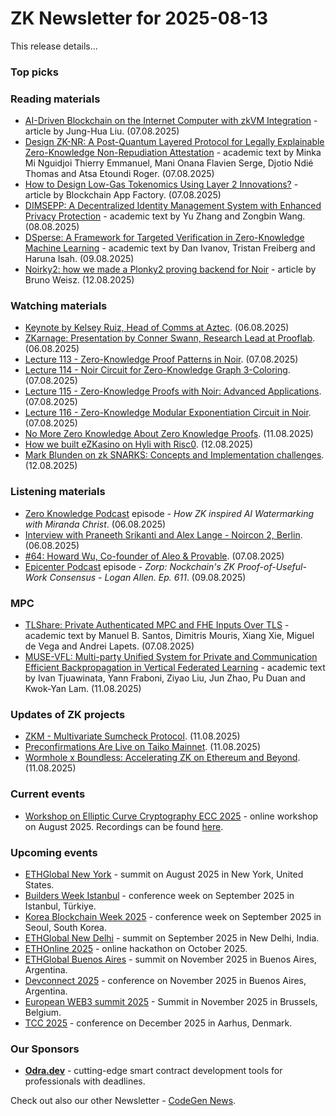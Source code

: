 # ZK Newsletter for 2025-08-13
This release details...

### Top picks

### Reading materials 
* [AI-Driven Blockchain on the Internet Computer with zkVM Integration](https://medium.com/@gwrx2005/ai-driven-blockchain-on-the-internet-computer-with-zkvm-integration-23af3dde7bfc) - article by Jung-Hua Liu. (07.08.2025)
* [Design ZK-NR: A Post-Quantum Layered Protocol for Legally Explainable Zero-Knowledge Non-Repudiation Attestation](https://eprint.iacr.org/2025/1422.pdf) - academic text by Minka Mi Nguidjoi Thierry Emmanuel, Mani Onana Flavien Serge, Djotio Ndié Thomas and Atsa Etoundi Roger. (07.08.2025)
* [How to Design Low-Gas Tokenomics Using Layer 2 Innovations?](https://medium.com/digitalcurrencytraders/how-to-design-low-gas-tokenomics-using-layer-2-innovations-c130585412df) - article by Blockchain App Factory. (07.08.2025)
* [DIMSEPP: A Decentralized Identity Management System with Enhanced Privacy Protection](https://eprint.iacr.org/2025/1441.pdf) - academic text by Yu Zhang and Zongbin Wang. (08.08.2025)
* [DSperse: A Framework for Targeted Verification in Zero-Knowledge Machine Learning](https://arxiv.org/pdf/2508.06972) - academic text by Dan Ivanov, Tristan Freiberg and Haruna Isah. (09.08.2025)
* [Noirky2: how we made a Plonky2 proving backend for Noir](https://medium.com/eryxcoop/noirky2-how-we-made-a-plonky2-proving-backend-for-noir-a2fbce7a490b) - article by Bruno Weisz. (12.08.2025)

### Watching materials
* [Keynote by Kelsey Ruiz, Head of Comms at Aztec](https://www.youtube.com/watch?v=sxNlS0GZqj4). (06.08.2025)
* [ZKarnage: Presentation by Conner Swann, Research Lead at Prooflab](https://www.youtube.com/watch?v=XzdPVQUzjnQ). (06.08.2025)
* [Lecture 113 - Zero-Knowledge Proof Patterns in Noir](https://www.youtube.com/watch?v=AKC64b4UYHI). (07.08.2025)
* [Lecture 114 - Noir Circuit for Zero-Knowledge Graph 3-Coloring](https://www.youtube.com/watch?v=2GOmkQpRh48). (07.08.2025)
* [Lecture 115 - Zero-Knowledge Proofs with Noir: Advanced Applications](https://www.youtube.com/watch?v=7BQjV02xoiA). (07.08.2025)
* [Lecture 116 - Zero-Knowledge Modular Exponentiation Circuit in Noir](https://www.youtube.com/watch?v=-2tklk8lkfc). (07.08.2025)
* [No More Zero Knowledge About Zero Knowledge Proofs](https://www.youtube.com/watch?v=FaLLp81p3ig). (11.08.2025)
* [How we built eZKasino on Hyli with Risc0](https://www.youtube.com/watch?v=fqu-n1UyCLE). (12.08.2025)
* [Mark Blunden on zk SNARKS: Concepts and Implementation challenges](https://www.youtube.com/watch?v=SAJv683uNZA). (12.08.2025)

### Listening materials
* [Zero Knowledge Podcast](https://zeroknowledge.fm/podcast/371/) episode - *How ZK inspired AI Watermarking with Miranda Christ*. (06.08.2025)
* [Interview with Praneeth Srikanti and Alex Lange - Noircon 2, Berlin](https://www.youtube.com/watch?v=zL50ZoyutzI). (06.08.2025)
* [#64: Howard Wu, Co-founder of Aleo & Provable](https://www.youtube.com/watch?v=radj468W3Fk). (07.08.2025)
* [Epicenter Podcast](https://www.youtube.com/watch?v=ZwkIfc7KUT8) episode - *Zorp: Nockchain's ZK Proof-of-Useful-Work Consensus - Logan Allen. Ep. 611*. (09.08.2025)

### MPC
* [TLShare: Private Authenticated MPC and FHE Inputs Over TLS](https://eprint.iacr.org/2025/1434.pdf) - academic text by Manuel B. Santos, Dimitris Mouris, Xiang Xie, Miguel de Vega and Andrei Lapets. (07.08.2025)
* [MUSE-VFL: Multi-party Unified System for Private and Communication Efficient Backpropagation in Vertical Federated Learning](https://eprint.iacr.org/2025/1451.pdf) - academic text by Ivan Tjuawinata, Yann Fraboni, Ziyao Liu, Jun Zhao, Pu Duan and Kwok-Yan Lam. (11.08.2025)

### Updates of ZK projects
* [ZKM - Multivariate Sumcheck Protocol](https://www.zkm.io/blog/multivariate-sumcheck-protocol). (11.08.2025)
* [Preconfirmations Are Live on Taiko Mainnet](https://taiko.mirror.xyz/rbgD_KM06QkDe1t0Gw1wI_MLvwobTS1PqEIfstZRo48). (11.08.2025)
* [Wormhole x Boundless: Accelerating ZK on Ethereum and Beyond](https://beboundless.xyz/blog/wormhole-and-boundless). (11.08.2025)

### Current events
* [Workshop on Elliptic Curve Cryptography ECC 2025](https://eccworkshop.org/2025/index.html) - online workshop on August 2025. Recordings can be found [here](https://www.youtube.com/@ECCworkshop).

### Upcoming events
* [ETHGlobal New York](https://ethglobal.com/events/newyork2025) - summit on August 2025 in New York, United States.
* [Builders Week Istanbul](https://buildersweekistanbul.com/) - conference week on September 2025 in Istanbul, Türkiye.
* [Korea Blockchain Week 2025](https://koreablockchainweek.com/) - conference week on September 2025 in Seoul, South Korea.
* [ETHGlobal New Delhi](https://ethglobal.com/events/newdelhi) - summit on September 2025 in New Delhi, India.
* [ETHOnline 2025](https://ethglobal.com/events/ethonline2025) - online hackathon on October 2025. 
* [ETHGlobal Buenos Aires](https://ethglobal.com/events/buenosaires) - summit on November 2025 in Buenos Aires, Argentina.
* [Devconnect 2025](https://devconnect.org/) - conference on November 2025 in Buenos Aires, Argentina. 
* [European WEB3 summit 2025](https://www.web3eurosummit.eu/) - Summit in November 2025 in Brussels, Belgium.
* [TCC 2025](https://tcc.iacr.org/2025/) - conference on December 2025 in  Aarhus, Denmark.

### Our Sponsors
* **[Odra.dev](https://odra.dev)** - cutting-edge smart contract development tools for professionals with deadlines.

Check out also our other Newsletter - [CodeGen News](https://codegen.substack.com/p/codegen-news-for-2025-06-02). 

